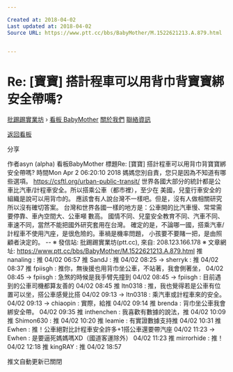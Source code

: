 ```yaml
---

Created at: 2018-04-02
Last updated at: 2018-04-02
Source URL: https://www.ptt.cc/bbs/BabyMother/M.1522621213.A.879.html


---
```


# Re: [寶寶] 搭計程車可以用背巾背寶寶綁安全帶嗎?


[批踢踢實業坊](https://www.ptt.cc/) › [看板 BabyMother](https://www.ptt.cc/bbs/BabyMother/index.html) [關於我們](https://www.ptt.cc/about.html) [聯絡資訊](https://www.ptt.cc/contact.html)

[返回看板](https://www.ptt.cc/bbs/BabyMother/index.html)

分享

作者asyn (alpha)
看板BabyMother
標題Re: \[寶寶\] 搭計程車可以用背巾背寶寶綁安全帶嗎?
時間Mon Apr 2 06:20:10 2018
媽媽您別自責，您只是因為不知道有哪些選項。 <https://csftl.org/urban-public-transit/> 世界各國大部分的統計都是公車比汽車/計程車安全。所以搭乘公車（都市裡），至少在 美國，兒童行車安全的組織是說可以用背巾的。 應該會有人說台灣不一樣吧。但是，沒有人做相關研究所以沒有確切答案。 台灣和世界各國一樣的地方是：公車開的比汽車慢、常常需要停靠、車內空間大、公車噸 數高。 國情不同、兒童安全教育不同、汽車不同、車速不同，當然不能把國外研究套用在台灣。 確定的是，不論哪一國，搭乘汽車/計程車不使用汽座，是很危險的。車禍是機率問題， 小孩要不要賭一把，是由照顧者決定的。 -- ※ 發信站: 批踢踢實業坊(ptt.cc), 來自: 208.123.166.178 ※ 文章網址: <https://www.ptt.cc/bbs/BabyMother/M.1522621213.A.879.html>
推 nanaling : 推 04/02 06:57
推 SandJ : 推 04/02 08:25
→ sherryk : 推 04/02 08:37
推 fpiisgh : 推你，無後援也用背巾坐公車，不站著，我會側著坐， 04/02 08:45
→ fpiisgh : 急煞的時候是我手臂先撞到 04/02 08:45
→ fpiisgh : 目前遇到的公車司機都算友善的 04/02 08:45
推 ltn0318 : 推，我也覺得若是公車有位置可以坐，搭公車感覺比搭 04/02 09:13
→ ltn0318 : 乘汽車或計程車來的安全。 04/02 09:13
→ chiaopin : 實際，給推 04/02 09:14
推 brenda : 背巾坐公車我會綁安全帶。 04/02 09:35
推 inthenchen : 我喜歡有數據的說法，推 04/02 10:09
推 Shimon630 : 推 04/02 10:20
推 leamie : 有實證數據支持推 04/02 10:31
推 Ewhen : 推！公車絕對比計程車安全許多+1搭公車還要帶汽座 04/02 11:23
→ Ewhen : 是要逼死媽媽嗎XD（國道客運除外） 04/02 11:23
推 mirrorhide : 推！ 04/02 12:18
推 kingRAY : 推 04/02 18:57

推文自動更新已關閉

